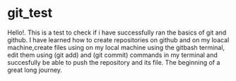 # git_test
Hello!. This is a test to check if i have successfully ran the basics of git and github. I have learned how to create repositories on github and on my loacal machine,create files using on my local machine using the gitbash terminal, edit them using (git add) and (git commit) commands in my terminal and succesfully be able to push the repository and its file. The beginning of a great long journey.